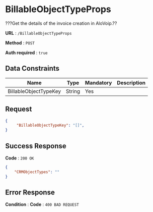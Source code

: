# BillableObjectTypeProps

???Get the details of the invoice creation in AloVoip.??


**URL** : `/BillableObjectTypeProps`

**Method** : `POST`

**Auth required** : `true`

## Data Constraints

|Name|Type|Mandatory|Description|
|-|-|-|-| 
|BillableObjectTypeKey |String|Yes|  |

## Request 


```json
{
     "BillableObjectTypeKey": "[]",
}
```

## Success Response

**Code** : `200 OK`

```json
{
    "CRMObjectTypes": ""
}

```

## Error Response

**Condition** : 
**Code** : `400 BAD REQUEST`

` ` 


